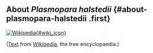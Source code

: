 About *Plasmopara halstedii* {#about-plasmopara-halstedii .first}
----------------------------

[![Wikipedia](/img/wikipedia_logo_v2_en.png){#wiki_icon}](http://en.wikipedia.org/wiki/Plasmopara_halstedii)

([Text](http://en.wikipedia.org/wiki/Plasmopara_halstedii) from
[Wikipedia](http://en.wikipedia.org/), the free encyclopaedia.)
